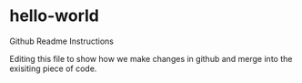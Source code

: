 # hello-world
Github Readme Instructions

Editing this file to show how we make changes in github and merge into the exisiting piece of code.
